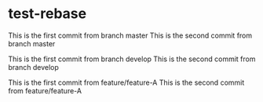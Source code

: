 # test-rebase

This is the first commit from branch master
This is the second commit from branch master

This is the first commit from branch develop
This is the second commit from branch develop

This is the first commit from feature/feature-A
This is the second commit from feature/feature-A
